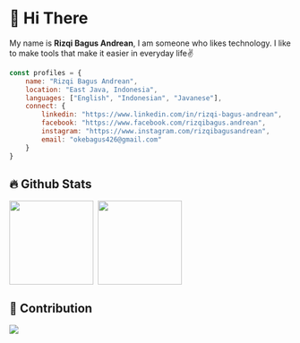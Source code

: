 # 👏 Hi There
<p>My name is <b>Rizqi Bagus Andrean</b>, I am someone who likes technology. I like to make tools that make it easier in everyday life✌️</p>

```javascript
const profiles = {
    name: "Rizqi Bagus Andrean",
    location: "East Java, Indonesia",
    languages: ["English", "Indonesian", "Javanese"],
    connect: {
        linkedin: "https://www.linkedin.com/in/rizqi-bagus-andrean",
        facebook: "https://www.facebook.com/rizqibagus.andrean",
        instagram: "https://www.instagram.com/rizqibagusandrean",
        email: "okebagus426@gmail.com"
    }
}
```

## 🔥 Github Stats
<div style='display: flex; gap: 0.5rem;'>
<img style="height: 150px; width: auto;" src="github-readme-stats-three-flame-74.vercel.app/api?username=bagusok&theme=outrun&show_icons=true" />
<img style="height: 150px; width: auto;" src="github-readme-stats-three-flame-74.vercel.app/api/top-langs/?username=bagusok&layout=compact&theme=tokyonight" />
</div>

## 🎉 Contribution
<img style="max-height: 150px; width: auto;" src="https://github.com/bagusok/bagusok/blob/output/github-contribution-grid-snake.gif"/>





